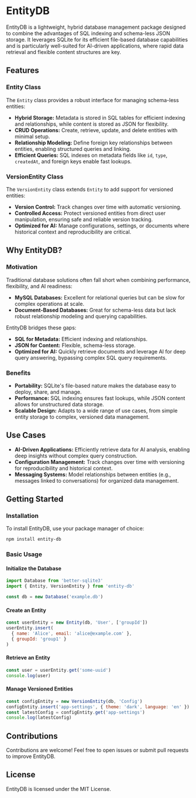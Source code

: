 # EntityDB

EntityDB is a lightweight, hybrid database management package designed to combine the advantages of SQL indexing and schema-less JSON storage. It leverages SQLite for its efficient file-based database capabilities and is particularly well-suited for AI-driven applications, where rapid data retrieval and flexible content structures are key.

## Features

### Entity Class

The `Entity` class provides a robust interface for managing schema-less entities:

- **Hybrid Storage:** Metadata is stored in SQL tables for efficient indexing and relationships, while content is stored as JSON for flexibility.
- **CRUD Operations:** Create, retrieve, update, and delete entities with minimal setup.
- **Relationship Modeling:** Define foreign key relationships between entities, enabling structured queries and linking.
- **Efficient Queries:** SQL indexes on metadata fields like `id`, `type`, `createdAt`, and foreign keys enable fast lookups.

### VersionEntity Class

The `VersionEntity` class extends `Entity` to add support for versioned entities:

- **Version Control:** Track changes over time with automatic versioning.
- **Controlled Access:** Protect versioned entities from direct user manipulation, ensuring safe and reliable version tracking.
- **Optimized for AI:** Manage configurations, settings, or documents where historical context and reproducibility are critical.

## Why EntityDB?

### Motivation

Traditional database solutions often fall short when combining performance, flexibility, and AI readiness:

- **MySQL Databases:** Excellent for relational queries but can be slow for complex operations at scale.
- **Document-Based Databases:** Great for schema-less data but lack robust relationship modeling and querying capabilities.

EntityDB bridges these gaps:

- **SQL for Metadata:** Efficient indexing and relationships.
- **JSON for Content:** Flexible, schema-less storage.
- **Optimized for AI:** Quickly retrieve documents and leverage AI for deep query answering, bypassing complex SQL query requirements.

### Benefits

- **Portability:** SQLite's file-based nature makes the database easy to deploy, share, and manage.
- **Performance:** SQL indexing ensures fast lookups, while JSON content allows for unstructured data storage.
- **Scalable Design:** Adapts to a wide range of use cases, from simple entity storage to complex, versioned data management.

## Use Cases

- **AI-Driven Applications:** Efficiently retrieve data for AI analysis, enabling deep insights without complex query construction.
- **Configuration Management:** Track changes over time with versioning for reproducibility and historical context.
- **Messaging Systems:** Model relationships between entities (e.g., messages linked to conversations) for organized data management.

## Getting Started

### Installation

To install EntityDB, use your package manager of choice:

```bash
npm install entity-db
```

### Basic Usage

#### Initialize the Database

```javascript
import Database from 'better-sqlite3'
import { Entity, VersionEntity } from 'entity-db'

const db = new Database('example.db')
```

#### Create an Entity

```javascript
const userEntity = new Entity(db, 'User', ['groupId'])
userEntity.insert(
  { name: 'Alice', email: 'alice@example.com' },
  { groupId: 'group1' }
)
```

#### Retrieve an Entity

```javascript
const user = userEntity.get('some-uuid')
console.log(user)
```

#### Manage Versioned Entities

```javascript
const configEntity = new VersionEntity(db, 'Config')
configEntity.insert('app-settings', { theme: 'dark', language: 'en' })
const latestConfig = configEntity.get('app-settings')
console.log(latestConfig)
```

## Contributions

Contributions are welcome! Feel free to open issues or submit pull requests to improve EntityDB.

## License

EntityDB is licensed under the MIT License.
